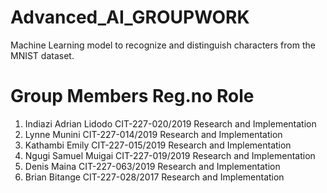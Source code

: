 # Advanced_AI_GROUPWORK
Machine Learning model to recognize and distinguish characters from the MNIST dataset.

# Group Members          Reg.no                   Role

1. Indiazi Adrian Lidodo CIT-227-020/2019       Research and Implementation
2. Lynne Munini          CIT-227-014/2019       Research and Implementation
3. Kathambi Emily        CIT-227-015/2019       Research and Implementation
4. Ngugi Samuel Muigai   CIT-227-019/2019       Research and Implementation
5. Denis Maina           CIT-227-063/2019       Research and Implementation
6. Brian Bitange         CIT-227-028/2017       Research and Implementation

